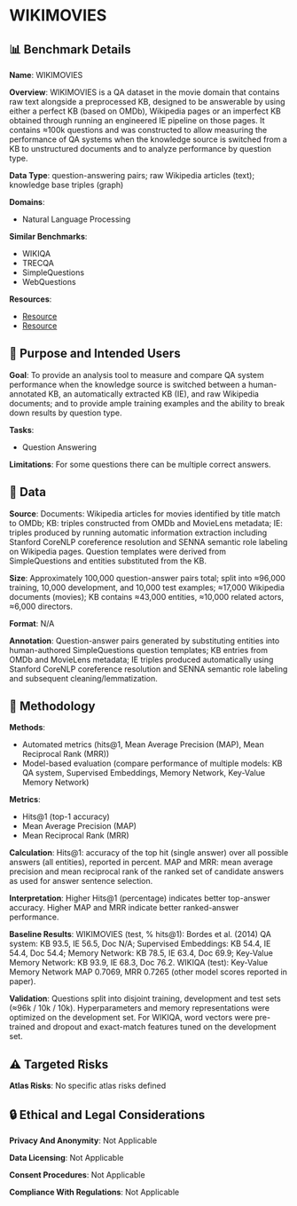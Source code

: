 # WIKIMOVIES

## 📊 Benchmark Details

**Name**: WIKIMOVIES

**Overview**: WIKIMOVIES is a QA dataset in the movie domain that contains raw text alongside a preprocessed KB, designed to be answerable by using either a perfect KB (based on OMDb), Wikipedia pages or an imperfect KB obtained through running an engineered IE pipeline on those pages. It contains ≈100k questions and was constructed to allow measuring the performance of QA systems when the knowledge source is switched from a KB to unstructured documents and to analyze performance by question type.

**Data Type**: question-answering pairs; raw Wikipedia articles (text); knowledge base triples (graph)

**Domains**:
- Natural Language Processing

**Similar Benchmarks**:
- WIKIQA
- TRECQA
- SimpleQuestions
- WebQuestions

**Resources**:
- [Resource](http://fb.ai/babi)
- [Resource](https://arxiv.org/abs/1606.03126)

## 🎯 Purpose and Intended Users

**Goal**: To provide an analysis tool to measure and compare QA system performance when the knowledge source is switched between a human-annotated KB, an automatically extracted KB (IE), and raw Wikipedia documents; and to provide ample training examples and the ability to break down results by question type.

**Tasks**:
- Question Answering

**Limitations**: For some questions there can be multiple correct answers.

## 💾 Data

**Source**: Documents: Wikipedia articles for movies identified by title match to OMDb; KB: triples constructed from OMDb and MovieLens metadata; IE: triples produced by running automatic information extraction including Stanford CoreNLP coreference resolution and SENNA semantic role labeling on Wikipedia pages. Question templates were derived from SimpleQuestions and entities substituted from the KB.

**Size**: Approximately 100,000 question-answer pairs total; split into ≈96,000 training, 10,000 development, and 10,000 test examples; ≈17,000 Wikipedia documents (movies); KB contains ≈43,000 entities, ≈10,000 related actors, ≈6,000 directors.

**Format**: N/A

**Annotation**: Question-answer pairs generated by substituting entities into human-authored SimpleQuestions question templates; KB entries from OMDb and MovieLens metadata; IE triples produced automatically using Stanford CoreNLP coreference resolution and SENNA semantic role labeling and subsequent cleaning/lemmatization.

## 🔬 Methodology

**Methods**:
- Automated metrics (hits@1, Mean Average Precision (MAP), Mean Reciprocal Rank (MRR))
- Model-based evaluation (compare performance of multiple models: KB QA system, Supervised Embeddings, Memory Network, Key-Value Memory Network)

**Metrics**:
- Hits@1 (top-1 accuracy)
- Mean Average Precision (MAP)
- Mean Reciprocal Rank (MRR)

**Calculation**: Hits@1: accuracy of the top hit (single answer) over all possible answers (all entities), reported in percent. MAP and MRR: mean average precision and mean reciprocal rank of the ranked set of candidate answers as used for answer sentence selection.

**Interpretation**: Higher Hits@1 (percentage) indicates better top-answer accuracy. Higher MAP and MRR indicate better ranked-answer performance.

**Baseline Results**: WIKIMOVIES (test, % hits@1): Bordes et al. (2014) QA system: KB 93.5, IE 56.5, Doc N/A; Supervised Embeddings: KB 54.4, IE 54.4, Doc 54.4; Memory Network: KB 78.5, IE 63.4, Doc 69.9; Key-Value Memory Network: KB 93.9, IE 68.3, Doc 76.2. WIKIQA (test): Key-Value Memory Network MAP 0.7069, MRR 0.7265 (other model scores reported in paper).

**Validation**: Questions split into disjoint training, development and test sets (≈96k / 10k / 10k). Hyperparameters and memory representations were optimized on the development set. For WIKIQA, word vectors were pre-trained and dropout and exact-match features tuned on the development set.

## ⚠️ Targeted Risks

**Atlas Risks**:
No specific atlas risks defined

## 🔒 Ethical and Legal Considerations

**Privacy And Anonymity**: Not Applicable

**Data Licensing**: Not Applicable

**Consent Procedures**: Not Applicable

**Compliance With Regulations**: Not Applicable
